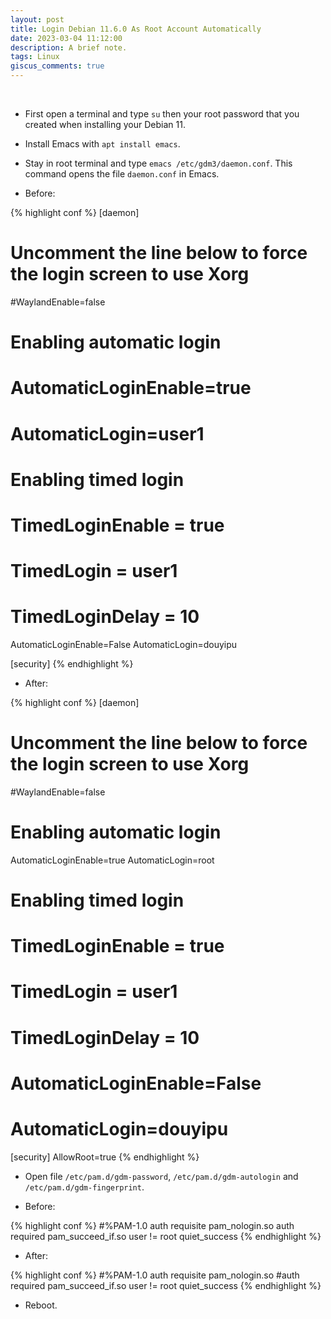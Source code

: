 ```yaml
---
layout: post
title: Login Debian 11.6.0 As Root Account Automatically
date: 2023-03-04 11:12:00
description: A brief note.
tags: Linux
giscus_comments: true
---
```


<br/>

- First open a terminal and type `su` then your root password that you created when installing your Debian 11.

- Install Emacs with `apt install emacs`.

- Stay in root terminal and type `emacs /etc/gdm3/daemon.conf`. This command opens the file `daemon.conf` in Emacs. 

- Before:

{% highlight conf %}
[daemon]
# Uncomment the line below to force the login screen to use Xorg
#WaylandEnable=false

# Enabling automatic login
# AutomaticLoginEnable=true
# AutomaticLogin=user1

# Enabling timed login
#  TimedLoginEnable = true
#  TimedLogin = user1
#  TimedLoginDelay = 10

AutomaticLoginEnable=False
AutomaticLogin=douyipu

[security]
{% endhighlight %}

- After:

{% highlight conf %}
[daemon]
# Uncomment the line below to force the login screen to use Xorg
#WaylandEnable=false

# Enabling automatic login
AutomaticLoginEnable=true
AutomaticLogin=root

# Enabling timed login
#  TimedLoginEnable = true
#  TimedLogin = user1
#  TimedLoginDelay = 10

#  AutomaticLoginEnable=False
#  AutomaticLogin=douyipu

[security]
AllowRoot=true
{% endhighlight %}

- Open file `/etc/pam.d/gdm-password`, `/etc/pam.d/gdm-autologin` and `/etc/pam.d/gdm-fingerprint`.

- Before:

{% highlight conf %}
#%PAM-1.0
auth    requisite       pam_nologin.so
auth	required	pam_succeed_if.so user != root quiet_success
{% endhighlight %}

- After:

{% highlight conf %}
#%PAM-1.0
auth    requisite       pam_nologin.so
#auth	required	pam_succeed_if.so user != root quiet_success
{% endhighlight %}

- Reboot.
